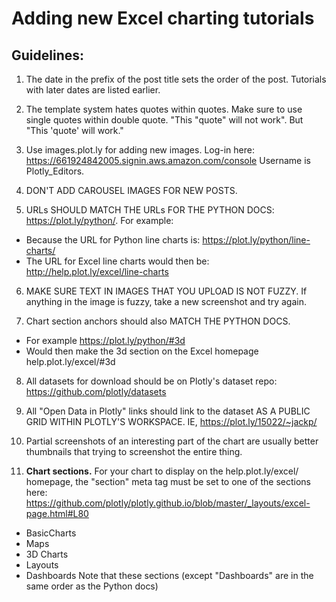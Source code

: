 # Adding new Excel charting tutorials

## Guidelines:

1. The date in the prefix of the post title sets the order of the post. Tutorials with later dates are listed earlier.

2. The template system hates quotes within quotes. Make sure to use single quotes within double quote. "This "quote" will not work". But "This 'quote' will work."

3. Use images.plot.ly for adding new images. Log-in here: https://661924842005.signin.aws.amazon.com/console Username is Plotly_Editors.

4. DON'T ADD CAROUSEL IMAGES FOR NEW POSTS.

5. URLs SHOULD MATCH THE URLs FOR THE PYTHON DOCS: https://plot.ly/python/. For example:
  - Because the URL for Python line charts is: https://plot.ly/python/line-charts/
  - The URL for Excel line charts would then be: http://help.plot.ly/excel/line-charts

6. MAKE SURE TEXT IN IMAGES THAT YOU UPLOAD IS NOT FUZZY. If anything in the image is fuzzy, take a new screenshot and try again.
 
7. Chart section anchors should also MATCH THE PYTHON DOCS. 
  - For example https://plot.ly/python/#3d
  - Would then make the 3d section on the Excel homepage help.plot.ly/excel/#3d

8. All datasets for download should be on Plotly's dataset repo: https://github.com/plotly/datasets

9. All "Open Data in Plotly" links should link to the dataset AS A PUBLIC GRID WITHIN PLOTLY'S WORKSPACE. IE, https://plot.ly/15022/~jackp/ 

10. Partial screenshots of an interesting part of the chart are usually better thumbnails that trying to screenshot the entire thing. 

11. **Chart sections.** For your chart to display on the help.plot.ly/excel/ homepage, the "section" meta tag must be set to one of the sections here: https://github.com/plotly/plotly.github.io/blob/master/_layouts/excel-page.html#L80
  - BasicCharts
  - Maps
  - 3D Charts
  - Layouts
  - Dashboards
  Note that these sections (except "Dashboards" are in the same order as the Python docs)
